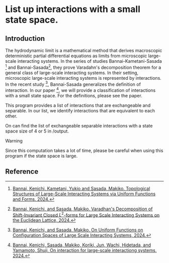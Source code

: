 # List up interactions with a small state space.
## Introduction
The hydrodynamic limit is a mathematical method that derives macroscopic deterministic partial differential equations as limits from microscopic large-scale interacting systems. 
In the series of studies Bannai-Kametani-Sasada [^BKS] and Bannai-Sasada[^BS], they prove Varadahn's decomposition theorem for a general class of large-scale interacting systems. 
In their setting, microscopic large-scale interacting systems is represented by interactions. 
In the recent study [^BSb], Bannai-Sasada generalizes the definition of interaction.
In our paper [^BKSWY], we will provide a classification of interactions with a small state space.
For the definitions, please see the paper.

This program provides a list of interactions that are exchangeable and separable. 
In our list, we identify interactions that are equivalent to each other.

On can find the list of exchangeable separable interactions with a state space size of 4 or 5 in /output.

> [!WARNING]
> Since this computation takes a lot of time, please be careful when using this program if the state space is large.

## Reference
[^BKS]: [Bannai, Kenichi, Kametani, Yukio and Sasada, Makiko. Topological Structures of Large-Scale Interacting Systems via Uniform Functions and Forms. 2024.](https://arxiv.org/abs/2009.04699)
[^BS]: [Bannai, Kenichi, and Sasada, Makiko. Varadhan's Decomposition of Shift-Invariant Closed $L^2$-forms for Large Scale Interacting Systems on the Euclidean Lattice, 2024.](https://arxiv.org/abs/2111.08934)
[^BSb]: [Bannai, Kenichi, and Sasada, Makiko. On Uniform Functions on Configuration Spaces of Large Scale Interacting Systems, 2024.](https://arxiv.org/abs/2408.12886)
[^BKSWY]: [Bannai, Kenichi, Sasada, Makiko, Koriki, Jun, Wachi, Hidetada, and Yamamoto, Shuji, On interaction for large-scale interactiong systems, 2024.](https://arxiv.org/abs/2410.06778)

